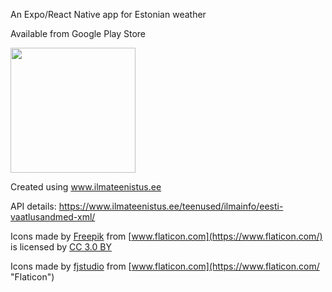 An Expo/React Native app for Estonian weather

Available from Google Play Store

<a href="https://play.google.com/store/apps/details?id=ee.viljark.eestiilm" title="Get it on Google Play">
<img src="https://play.google.com/intl/en_us/badges/static/images/badges/en_badge_web_generic.png" width="200px"/></a>

Created using www.ilmateenistus.ee

API details: https://www.ilmateenistus.ee/teenused/ilmainfo/eesti-vaatlusandmed-xml/

Icons made by [Freepik](https://www.freepik.com/ "Freepik") from [www.flaticon.com](https://www.flaticon.com/) is licensed by [CC 3.0 BY](http://creativecommons.org/licenses/by/3.0/ "Creative Commons BY 3.0")

Icons made by [fjstudio](https://www.flaticon.com/authors/fjstudio "fjstudio") from [www.flaticon.com](https://www.flaticon.com/ "Flaticon")
